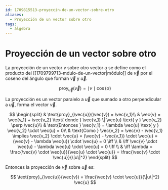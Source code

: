 ```yaml
---
id: 1709815513-proyeccin-de-un-vector-sobre-otro
aliases:
  - Proyección de un vector sobre otro
tags:
  - álgebra
---
```


# Proyección de un vector sobre otro

La proyección de un vector $v$ sobre otro vector $u$ se define como el producto del [[1709799713-mdulo-de-un-vector|módulo]] de $\vec{v}$ por el coseno del ángulo que forman $\vec{v}$ y $\vec{u}$.

$$
\text{proy}_{\vec{u}}(\vec{v}) = \mid v \mid \cos(\alpha )  
$$

La proyección es un vector paralelo a $\vec{u}$ que sumado a otro perpendicular a $\vec{u}$, forma el vector $\vec{v}$.

$$
\begin{split}
    & \text{proy}_{\vec{u}}(\vec{v}) = \vec{v_1}\\
    & \vec{v} = \vec{v_1} + \vec{v_2} \text{ donde } \vec{v_1} \| \vec{u} \text{ y } \vec{v_2} \perp \vec{u}\\
    & \text{Entonces } \vec{v_1} = \lambda \vec{u} \text{ y } \vec{v_2} \cdot \vec{u} = 0\\
    & \text{Como } \vec{v_2} = \vec{v} - \vec{v_1} \implies \vec{v_2} \cdot \vec{u} = (\vec{v} - \vec{v_1}) \cdot  \vec{u} = (\vec{v} - \lambda \vec{u}) \cdot \vec{u} = 0 \iff \\
    & \iff \vec{v} \cdot \vec{u} - \lambda \vec{u} \cdot \vec{u} = 0 \iff \\
    & \iff \lambda = \frac{\vec{v} \cdot \vec{u}}{\vec{u} \cdot \vec{u}} = \frac{\vec{v} \cdot \vec{u}}{\|u\|^2}
\end{split}
$$

Entonces la proyección de $\vec{v}$ sobre $\vec{u}$ es:

$$
\text{proy}_{\vec{u}}(\vec{v}) = \frac{\vec{v} \cdot \vec{u}}{\|u\|^2} \vec{u}
$$
